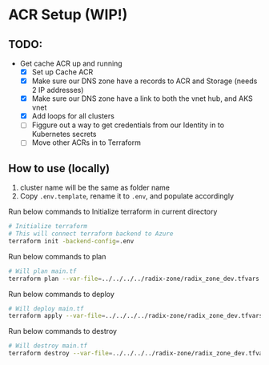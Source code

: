 # ACR Setup (WIP!)
## TODO:
- Get cache ACR up and running
  - [x] Set up Cache ACR
  - [x] Make sure our DNS zone have a records to ACR and Storage (needs 2 IP addresses)
  - [x] Make sure our DNS zone have a link to both the vnet hub, and AKS vnet
  - [X] Add loops for all clusters
  - [ ] Figgure out a way to get credentials from our Identity in to Kubernetes secrets
  - [ ] Move other ACRs in to Terraform 

## How to use (locally)

1. cluster name will be the same as folder name
2. Copy `.env.template`, rename it to `.env`, and populate accordingly

Run below commands to Initialize terraform in current directory

```sh
# Initialize terraform
# This will connect terraform backend to Azure
terraform init -backend-config=.env
```

Run below commands to plan

```sh
# Will plan main.tf
terraform plan --var-file=../../../../radix-zone/radix_zone_dev.tfvars
```

Run below commands to deploy

```sh
# Will deploy main.tf
terraform apply --var-file=../../../../radix-zone/radix_zone_dev.tfvars
```

Run below commands to destroy

```sh
# Will destroy main.tf
terraform destroy --var-file=../../../../radix-zone/radix_zone_dev.tfvars
```
